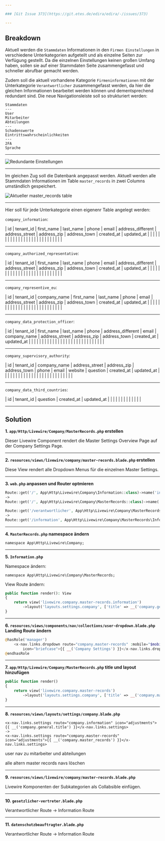 ```yaml
---

### [Git Issue 373](https://git.etes.de/edira/edira/-/issues/373)

---
```


## Breakdown

Aktuell werden die `Stammdaten` Informationen in den `Firmen Einstellungen` in verschiedene Unterkategorien aufgeteilt und als einzelne Seiten zur Verfügung gestellt. Da die einzelnen Einstellungen keinen großen Umfang haben, sollen sie auf einer Stammdaten Seite zusammengefasst und schneller abrufbar gemacht werden. 

Zudem soll die aktuell vorhandene Kategorie `Firmeninformationen` mit der Unterkategorie `Verantwortlicher` zusammengefasst werden, da hier die gleichen Informationen bearbeitet werden können und dementsprechend redundant sind. Die neue Navigationsleiste soll so strukturiert werden:

```
Stammdaten
---
User
Mitarbeiter
Abteilungen
---
Schadenswerte
Eintrittswahrscheinlichkeiten
---
2FA
Sprache
```

---

![Redundante Einstellungen](../src/img/1.png)

---

Im gleichen Zug soll die Datenbank angepasst werden. Aktuell werden alle Stammdaten Informationen im Table `master_records` in zwei Columns umständlich gespeichert.


![Aktueller master_records table](../src/img/2.png)

---

Hier soll für jede Unterkategorie einen eigenenr Table angelegt werden:

`company_information`:

| id  | tenant_id | first_name | last_name | phone | email | address_different | address_street | address_zip | address_town | created_at | updated_at |
| | | | | | | | | | | | |
| | | | | | | | | | | | |

---

`company_authorized_representative`:

| id  | tenant_id | first_name | last_name | phone | email | address_different | address_street | address_zip | address_town | created_at | updated_at |
| | | | | | | | | | | | |
| | | | | | | | | | | | |          

---

`company_representive_eu`:

| id  | tenant_id | company_name | first_name | last_name | phone | email | address_street | address_zip | address_town | created_at | updated_at |
| | | | | | | | | | | | |
| | | | | | | | | | | | |

---

`company_data_protection_officer`:

| id  | tenant_id | first_name | last_name | phone | address_different | email | company_name | address_street | address_zip | address_town | created_at | updated_at |
| | | | | | | | | | | | | |
| | | | | | | | | | | | | |

--- 

`company_supervisory_authority`:

| id  | tenant_id | company_name | address_street | address_zip | address_town | phone | email | website | question | created_at | updated_at |
| | | | | | | | | | | | | 
| | | | | | | | | | | | | 

---

`company_data_third_countries`:

| id  | tenant_id |  question | created_at | updated_at |
| | | | | |
| | | | | | 

---

## Solution

**1. `app/Http/Livewire/Company/MasterRecords.php` erstellen**
   
Dieser Livewire Component rendert die Master Settings Overview Page auf der Company Settings Page.

---

**2. `resources/views/livewire/company/master-records.blade.php` erstellen**
   
Diese View rendert alle Dropdown Menus für die einzelnen Master Settings.

---

**3. `web.php` anpassen und Router optmieren**

```php
Route::get('/', App\Http\Livewire\Company\Information::class)->name('information');
->
Route::get('/', App\Http\Livewire\Company\MasterRecords::class)->name('master-records');
```

```php
Route::get('/verantwortlicher', App\Http\Livewire\Company\MasterRecords\Verantwortlicher::class)->name('verantwortlicher'); 
-> 
Route::get('/information', App\Http\Livewire\Company\MasterRecords\Information::class)->name('information');
```

---

**4. `MasterRecords.php` namespace ändern**

`namespace App\Http\Livewire\Company;`

---

**5. `Information.php`**
   
Namespace ändern:

`namespace App\Http\Livewire\Company\MasterRecords;`

View Route ändern:

```php
public function render(): View
{
    return view('livewire.company.master-records.information')
        ->layout('layouts.settings.company', ['title' => __('company.general.title')]);
}
```

---

**6. `resources/views/components/nav/collections/user-dropdown.blade.php` Landing Route ändern**

```php
@hasRole('manager')
    <x-nav.links.dropdown route="company.master-records" :mobile="$mobile"
        icon="briefcase">{{ __('Company Settings') }}</x-nav.links.dropdown>
@endhasRole
```

---

**7. `app/Http/Livewire/Company/MasterRecords.php` title und layout hinzufügen**

```php
public function render()
{
    return view('livewire.company.master-records')
        ->layout('layouts.settings.company', ['title' => __('company.master_records')]);
}
```

---

**8. `resources/views/layouts/settings/company.blade.php`**

```
<x-nav.links.settings route="company.information" icon="adjustments">{{ __('company.general.title') }}</x-nav.links.settings> 
->
<x-nav.links.settings route="company.master-records" icon="adjustments">{{ __('company.master_records') }}</x-nav.links.settings>
```
user nav zu mitarbeiter und abteilungen

alle altern master records navs löschen

---

**9.  `resources/views/livewire/company/master-records.blade.php`**

Livewire Komponenten der Subkategorien als Collabsible einfügen.

---

**10.   `gesetzlicher-vertreter.blade.php`**

Verantwortlicher Route -> Information Route

---

**11.   `datenschutzbeauftragter.blade.php`**

Verantwortlicher Route -> Information Route


